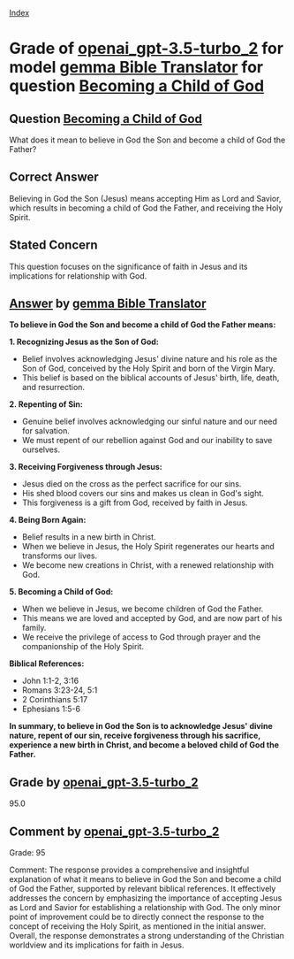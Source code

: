 
[Index](../../../../index.md)
# Grade of [openai_gpt-3.5-turbo_2](../../../grading_models/openai_gpt-3.5-turbo_2.md) for model [gemma Bible Translator](../../../answering_models/gemma_Bible_Translator.md) for question [Becoming a Child of God](../../../questions/Becoming_a_Child_of_God.md)

## Question [Becoming a Child of God](../../../questions/Becoming_a_Child_of_God.md)
What does it mean to believe in God the Son and become a child of God the Father?

## Correct Answer
Believing in God the Son (Jesus) means accepting Him as Lord and Savior, which results in becoming a child of God the Father, and receiving the Holy Spirit.

## Stated Concern
This question focuses on the significance of faith in Jesus and its implications for relationship with God.

## [Answer](../Becoming_a_Child_of_God.md) by [gemma Bible Translator](../../../answering_models/gemma_Bible_Translator.md)
**To believe in God the Son and become a child of God the Father means:**

**1. Recognizing Jesus as the Son of God:**

* Belief involves acknowledging Jesus' divine nature and his role as the Son of God, conceived by the Holy Spirit and born of the Virgin Mary.
* This belief is based on the biblical accounts of Jesus' birth, life, death, and resurrection.

**2. Repenting of Sin:**

* Genuine belief involves acknowledging our sinful nature and our need for salvation.
* We must repent of our rebellion against God and our inability to save ourselves.

**3. Receiving Forgiveness through Jesus:**

* Jesus died on the cross as the perfect sacrifice for our sins.
* His shed blood covers our sins and makes us clean in God's sight.
* This forgiveness is a gift from God, received by faith in Jesus.

**4. Being Born Again:**

* Belief results in a new birth in Christ.
* When we believe in Jesus, the Holy Spirit regenerates our hearts and transforms our lives.
* We become new creations in Christ, with a renewed relationship with God.

**5. Becoming a Child of God:**

* When we believe in Jesus, we become children of God the Father.
* This means we are loved and accepted by God, and are now part of his family.
* We receive the privilege of access to God through prayer and the companionship of the Holy Spirit.

**Biblical References:**

* John 1:1-2, 3:16
* Romans 3:23-24, 5:1
* 2 Corinthians 5:17
* Ephesians 1:5-6

**In summary, to believe in God the Son is to acknowledge Jesus' divine nature, repent of our sin, receive forgiveness through his sacrifice, experience a new birth in Christ, and become a beloved child of God the Father.**

## Grade by [openai_gpt-3.5-turbo_2](../../../grading_models/openai_gpt-3.5-turbo_2.md)
95.0

## Comment by [openai_gpt-3.5-turbo_2](../../../grading_models/openai_gpt-3.5-turbo_2.md)
Grade: 95

Comment: The response provides a comprehensive and insightful explanation of what it means to believe in God the Son and become a child of God the Father, supported by relevant biblical references. It effectively addresses the concern by emphasizing the importance of accepting Jesus as Lord and Savior for establishing a relationship with God. The only minor point of improvement could be to directly connect the response to the concept of receiving the Holy Spirit, as mentioned in the initial answer. Overall, the response demonstrates a strong understanding of the Christian worldview and its implications for faith in Jesus.
